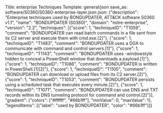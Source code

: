 Title: enterprise Techniques
Template: general/json
save_as: software/S0360/S0360-enterprise-layer.json
json: {"description": "Enterprise techniques used by BONDUPDATER, ATT&CK software S0360 v1.1", "name": "BONDUPDATER (S0360)", "domain": "mitre-enterprise", "version": "2.2", "techniques": [{"score": 1, "techniqueID": "T1059", "comment": "BONDUPDATER can read batch commands in a file sent from its C2 server and execute them with cmd.exe.[2]"}, {"score": 1, "techniqueID": "T1483", "comment": "BONDUPDATER uses a DGA to communicate with command and control servers.[1]"}, {"score": 1, "techniqueID": "T1143", "comment": "BONDUPDATER uses -windowstyle hidden to conceal a PowerShell window that downloads a payload.[1]"}, {"score": 1, "techniqueID": "T1086", "comment": "BONDUPDATER is written in PowerShell.[1][2]"}, {"score": 1, "techniqueID": "T1105", "comment": "BONDUPDATER can download or upload files from its C2 server.[2]"}, {"score": 1, "techniqueID": "T1053", "comment": "BONDUPDATER persists using a scheduled task that executes every minute.[2]"}, {"score": 1, "techniqueID": "T1071", "comment": "BONDUPDATER can use DNS and TXT records within its DNS tunneling protocol for command and control.[2]"}], "gradient": {"colors": ["#ffffff", "#66b1ff"], "minValue": 0, "maxValue": 1}, "legendItems": [{"label": "used by BONDUPDATER", "color": "#66b1ff"}]}